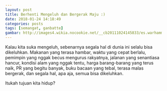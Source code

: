 ```yaml
---
layout: post
title: Berhenti Mengeluh dan Bergerak Maju :)
date: 2018-01-24 14:18:49
categories: posts
tags: [semangat, ganbatte]
gambar: http://images4.wikia.nocookie.net/__cb20111024145833/es.warhammer40k/images/0/08/1100_-_animated_gif_l33t_h4x_nagato_yuki_suzumiya_haruhi_no_yuuutsu_the_melancholy_of_haruhi_suzumiya.gif
---
```


Kalau kita suka mengeluh, sebenarnya segala hal di dunia ini selalu bisa dikeluhkan. Makanan yang terasa hambar, waktu yang cepat berlalu, pemimpin yang nggak becus mengurus rakyatnya, jalanan yang senantiasa hancur, kondisi alam yang nggak tentu, harga barang-barang yang terus naik, PR yang begitu banyak, buku bacaan yang tebal, terasa malas bergerak, dan segala hal, apa aja, semua bisa dikeluhkan.

Itukah tujuan kita hidup?

